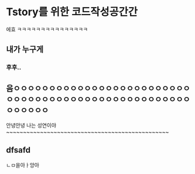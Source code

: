 # Tstory를 위한 코드작성공간간

에효
ㅋㅋㅋㅋㅋㅋㅋㅋㅋㅋㅋㅋㅋㅋㅋ

## 내가 누구게

### 후후..

## 음ㅇㅇㅇㅇㅇㅇㅇㅇㅇㅇㅇㅇㅇㅇㅇㅇㅇㅇㅇㅇㅇㅇㅇㅇㅇㅇㅇㅇㅇㅇㅇㅇㅇㅇㅇㅇㅇㅇㅇㅇㅇㅇㅇㅇㅇㅇㅇㅇㅇㅇㅇㅇㅇㅇㅇㅇㅇ

안녕안녕 나는 성연이야~~~~~~~~~~~~~~~~~~~~~~~~~~~~~~~~~~~~~~~~~~~~~~~~

## dfsafd

ㄴㅁ을아ㅏ앙아
